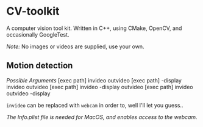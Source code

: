 # CV-toolkit
A computer vision tool kit. Written in C++, using CMake, OpenCV, and occasionally GoogleTest.

*Note:* No images or videos are supplied, use your own.

## Motion detection

*Possible Arguments*
[exec path] invideo outvideo
[exec path] -display invideo outvideo
[exec path] invideo -display outvideo
[exec path] invideo outvideo -display

`invideo` can be replaced with `webcam` in order to, well I'll let you guess.. 

_The Info.plist file is needed for MacOS, and enables access to the webcam._
